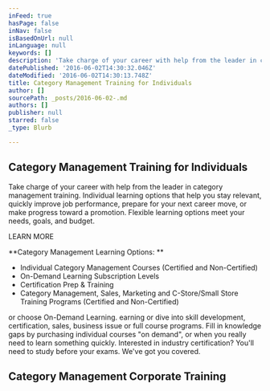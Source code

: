```yaml
---
inFeed: true
hasPage: false
inNav: false
isBasedOnUrl: null
inLanguage: null
keywords: []
description: 'Take charge of your career with help from the leader in category management training. Individual learning options that help you stay relevant, quickly improve job performance, prepare for your next career move, or make progress toward a promotion. Flexible learning options meet your needs, goals, and budget.'
datePublished: '2016-06-02T14:30:32.046Z'
dateModified: '2016-06-02T14:30:13.748Z'
title: Category Management Training for Individuals
author: []
sourcePath: _posts/2016-06-02-.md
authors: []
publisher: null
starred: false
_type: Blurb

---
```

## Category Management Training for Individuals

Take charge of your career with help from the leader in category management training. Individual learning options that help you stay relevant, quickly improve job performance, prepare for your next career move, or make progress toward a promotion. Flexible learning options meet your needs, goals, and budget.

LEARN MORE 

**Category Management Learning Options: **

* Individual Category Management Courses (Certified and Non-Certified)
* On-Demand Learning Subscription Levels
* Certification Prep & Training
* Category Management, Sales, Marketing and C-Store/Small Store Training Programs (Certified and Non-Certified)

or choose On-Demand Learning. earning or dive into skill development, certification, sales, business issue or full course programs. Fill in knowledge gaps by purchasing individual courses "on demand", or when you really need to learn something quickly. Interested in industry certification? You'll need to study before your exams. We've got you covered. 

## Category Management Corporate Training